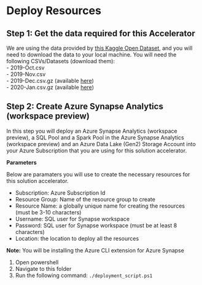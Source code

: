 # Deploy Resources

## Step 1: Get the data required for this Accelerator 
We are using the data provided by [this Kaggle Open Dataset](https://www.kaggle.com/mkechinov/ecommerce-behavior-data-from-multi-category-store), and you will need to download the data to your local machine. You will need the following CSVs/Datasets (download them):  
    - 2019-Oct.csv  
    - 2019-Nov.csv  
    - 2019-Dec.csv.gz (available [here](https://drive.google.com/drive/folders/1Nan8X33H8xrXS5XhCKZmSpClFTCJsSpE))   
    - 2020-Jan.csv.gz (available [here](https://drive.google.com/drive/folders/1Nan8X33H8xrXS5XhCKZmSpClFTCJsSpE))  


## Step 2: Create Azure Synapse Analytics (workspace preview)
In this step you will deploy an Azure Synapse Analytics (workspace preview), a SQL Pool and a Spark Pool in the Azure Synapse Analytics (workspace preview) and an Azure Data Lake (Gen2) Storage Account into your Azure Subscription that you are using for this solution accelerator. 

**Parameters**

Below are paramaters you will use to create the necessary resources for this solution accelerator. 
- Subscription: Azure Subscription Id 
- Resource Group: Name of the resource group to create 
- Resource Name: a globally unique name for creating the resources (must be 3-10 characters)
- Username: SQL user for Synapse workspace 
- Password: SQL user for Synapse workspace (must be at least 8 characters)
- Location: the location to deploy all the resources  


**Note:** You will be installing the Azure CLI extension for Azure Synapse 
1. Open powershell  
2. Navigate to this folder 
3. Run the following command: 
    `./deployment_script.ps1`

